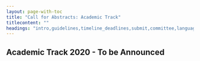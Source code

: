 ```yaml
---
layout: page-with-toc
title: "Call for Abstracts: Academic Track"
titlecontent: ""
headings: "intro,guidelines,timeline_deadlines,submit,committee,language,recording,travel_costs_visa,proceedings"
---
```



<h2 id="intro">Academic Track 2020 - To be Announced</h2>
<!--
This year’s FOSS4G Oceania conference will feature the third edition of the Academic Track - a full day of sessions dedicated to academic research about, and with, OpenStreetMap (for the outputs of last year’s Track, see [here](https://2019.stateofthemap.org/academic_programme/)). These sessions will showcase both the ongoing innovation and maturity of scientific investigations and research into OpenStreetMap. The Academic Track sessions will provide a bridge to connect members of the OpenStreetMap community and the academic community by providing an open passage for exchange of ideas, communication and opportunities for increased collaboration. We expect empirical, methodological, conceptual, or literature-review-based contributions addressing any scientific aspect related to OpenStreetMap (OSM), in particular, but not limited to, the following: -->

<!--
  * Extrinsic or intrinsic quality assessment of OpenStreetMap data
  * Analysis of contribution patterns in OpenStreetMap
Generation of new and scientifically valuable datasets from OpenStreetMap
  * Assessments of data import procedures and their impacts on data and community
  * Integration between OpenStreetMap and other data sources (authoritative or user-generated)
  * Analysis/comparison of available software for scientific purposes related to OpenStreetMap
  * New approaches to facilitate or improve data collection and/or data quality in OpenStreetMap (e.g. through gamification or citizen science approaches)
  * Open research problems in OpenStreetMap and challenges for the scientific community
  * Cultural, political, and organizational aspects of data production and usage practices in OpenStreetMap
  * Using OpenStreetMap data in applied science
OpenStreetMap use and research in Africa
  * Reviews of any scientific aspect connected to OpenStreetMap -->
<!--
In an effort to improve the interaction and collaboration between the academic and the more general OpenStreetMap communities, authors are invited to particularly highlight the practical implications or impacts of their research on the OpenStreetMap community at large. -->
<!--
<div class="img-with-credits">
  <img src="https://live.staticflickr.com/65535/48772425261_a9cee53a06_c_d.jpg" alt="Professor Alexander Zipf from Heidelberg University during State of the Map 2019.">
  <a href="https://www.flickr.com/photos/23246315@N08/48772425261/in/album-72157711004596931/"><span class="credits">© Manfred Stock, CC-BY-NC-SA</span></a>
</div> -->
<!--
<h2 id="guidelines">Submission Guidelines</h2>
<!--
Authors are invited to submit abstracts using the State of the Map 2020 Pretalx [submission system](https://pretalx.com/state-of-the-map-2020-academic-track/cfp). Deadline for submission is 26 March 2020.
<!--
Abstracts should include from a minimum of 500 to a maximum of 800 words.These limits will be strictly enforced for a fair and balanced review process.
<!--
Abstracts must be scientifically rigorous and the content should be structured as follows: introduction/background, where the problem addressed is introduced; main aim or purpose of the study; brief description of the methodology and findings achieved; final discussion highlighting the scientific contribution of the study and its practical benefits/implications.
There are no specific formatting or layout guidelines as the abstract will be submitted online in plain-text format.
<!--
Abstracts will be evaluated by the scientific committee. Authors of selected abstracts will be invited to give an oral presentation during the Academic Track sessions at the conference or to present a poster as part of the conference’s poster session. Building on top of the successful [Proceedings of the Academic Track at State of the Map 2019](https://zenodo.org/record/3405431#.XiXKJ3VKgQ8), selected abstracts will be published as a collection, each with a distinct Digital Object Identifier (DOI) in [Zenodo](https://zenodo.org/), an open access online repository.
<!--
The 2019 Academic Track resulted in a special issue of the [ISPRS International Journal of Geo-Information](https://www.mdpi.com/journal/ijgi) that is now being [organized](https://www.mdpi.com/journal/ijgi/special_issues/OpenStreetMap). Similarly, the scientific committee will seek to further disseminate the contributions to this conference by organizing a special issue in a relevant, open access, scientific journal. Authors of the selected abstracts will be invited to submit a full paper to this special issue. Successful submissions may enjoy partial or full waiver of publication fees.
<!--
<h2 id="timeline_deadlines">Timeline and Deadlines</h2>
<!--
23 February 2020: Deadline [non-academic talk submissions]({{site.baseurl}}/cfp)<br>
~~9 March 2020~~<br>
26 March 2020: Deadline academic talk submissions<br>
April 2020: Program announcement<br>
3-5 July 2020: State of the Map
<!--
<h2 id="submit">Submit your presentation</h2>
<!--
Please submit your presentation proposal to our **[submission form](https://pretalx.com/state-of-the-map-2020-academic-track/cfp)**.
<!--
<h2 id="committee">Scientific Committee</h2>
<!--
You can reach the academic track committee via email to <a href="mailto:academic-sotm@openstreetmap.org">academic-sotm@openstreetmap.org</a>.
<!--
* <img class="bio-pic" src="../../img/bios/Marco_Minghini.jpg">
  <em>Dr. Marco Minghini</em> &ndash;
  European Commission Joint Research Centre, Ispra, Italy. (Co-chair)
<!--
  Marco studied at [Politecnico di Milano](https://www.polimi.it/en/), where he got a PhD in GIS in 2014. After working as a Postdoc in the [GIS group of GEOlab](https://www.gisgeolab.polimi.it/) at Politecnico di Milano, in 2018 he joined the [European Commission - Joint Research Center (JRC)](https://ec.europa.eu/jrc/en) in Ispra, Italy ([Unit B.6 Digital Economy](https://ec.europa.eu/jrc/en/research-topic/digital-economy)) as a Scientific Project Officer, making applied research on geodata interoperability and helping with the implementation of the [INSPIRE Directive](https://inspire.ec.europa.eu/). Marco is an advocate of open source software an open data and has a long experience in OSM both as a contributor and as a researcher. He is a Charter Member of [OSGeo](https://www.osgeo.org/), Secretary of [ISPRS WG IV/4 “Collaborative Crowdsourced Cloud Mapping (C3M)”](http://www2.isprs.org/commissions/comm4/wg4.html), Member of the [OpenStreetMap Foundation](https://wiki.osmfoundation.org/wiki/Main_Page) and Voting Member of [HOT](https://www.hotosm.org/).
<!--
* <img class="bio-pic" src="../../img/bios/Serena_Coetzee.jpg">
  <em>Prof. Serena Coetzee</em> &ndash;
  Department of Geography, Geoinformatics and Meteorology, University of Pretoria, South Africa. (Co-chair)
<!--
  Serena is Professor and Head of the [Department of Geography, Geoinformatics and Meteorology at the University of Pretoria (UP)](http://www.up.ac.za/ggm) in South Africa. Her research focuses on the ever-increasing volumes of geographic information and the challenges of making these available, accessible and usable. Specific interests are spatial data infrastructures, address data, standards, open principles, geoinformatics education and geovisualization. Serena is actively involved in standardization through [ISO/TC 211, Geographic Information/Geomatics](https://committee.iso.org/home/tc211), and she chairs the [Commission on SDIs and Standards](http://sdistandards.icaci.org/) of the [International Cartographic Association](http://www.icaci.org/). UP is a member of the [GeoForAll](https://isprs.education/#/) and [YouthMappers](http://www.youthmappers.org) initiatives.
<!--
* <img class="bio-pic" src="../../img/bios/Yair_Grinberger.jpg">
  <em>Dr. A. Yair Grinberger</em> &ndash;
  Department of Geography, The Hebrew University of Jerusalem, Israel
<!--
  [Yair](https://en.geography.huji.ac.il/people/yair-grinberger) earned his PhD in Geography from the [Hebrew University of Jerusalem](https://new.huji.ac.il/en), studying human mobility behaviors using GPS traces. During his postdoctoral research at the [GIScience Research Group](http://giscience.uni-hd.de/) in Heidelberg University, Germany he focused on large-scale data production events in OpenStreetMap and their effects. In his current research Yair studies, among other issues, the co-construction of mapping practices and data outputs. His broader research interests include Geographic Information Science, critical GIS, and digital representations of cultural and social phenomena and issues.
<!--
* <img class="bio-pic" src="../../img/bios/Godwin_Yeboah.jpg">
  <em>Dr. Godwin Yeboah</em> &ndash;
  Institute for Global Sustainable Development, University of Warwick, UK
<!--
  Godwin is a Senior Research Fellow in Geographic Information Science at the [Institute for Global Sustainable Development (IGSD)](https://warwick.ac.uk/igsd/) with an interest in the assessment of, and contribution to, OpenStreetMap data and associated technologies for scientific research and sustainable development (particularly advancing [SDG](https://sustainabledevelopment.un.org/sdgs)-based research, policy and practice). He is a fellow of the [Royal Geographical Society](https://www.rgs.org/) (with the Institute of British Geographers). His academic background is interdisciplinary in nature cutting across Geographic Information Science (PhD), Computer Science (MSc), Geoinformatics and Photogrammetry (MSc), Geomatic/Geodetic Engineering (BSc), and Social Science (Post-doc, PhD).
<!--
* <img class="bio-pic" src="../../img/bios/Levente_Juhasz.jpg">
  <em>Dr. Levente Juhász</em> &ndash;
  GIS Center, Florida International University, USA
<!--
  Levente is a Research Associate at the [GIS Center](https://maps.fiu.edu/) at [Florida International University](https://www.fiu.edu/) in Miami, FL where he oversees applied research projects within the geospatial domain. Originally trained as a geographer, he earned his PhD in Geomatics from the University of Florida. His research focuses on answering social, economical and environmental questions with data-driven approaches and he is particularly interested in increasing our understanding of the nature of user-generated geodata. He is an avid open source and open data advocate and contributes to OpenStreetMap in many ways beyond his research, e.g. by being a member of OSMF, co-organizing of Maptime Miami, promoting OSM by using it in the classroom, and above all: mapping as much as time permits. He usually maps in his native Hungary and in South Florida.
<!--
* <img class="bio-pic" src="../../img/bios/Peter_Mooney.jpg">
  <em>Dr. Peter Mooney</em> &ndash;
  Department of Computer Science, Maynooth University, Ireland
<!--
  Peter is an Assistant Professor at the Dept. of Computer Science in [Maynooth University](https://www.maynoothuniversity.ie/) and has been working in the domain of geospatial data research for over a decade. He is particularly interested in understanding the processes behind the collection of VGI data and how computing techniques such as machine learning can be applied to these datasets and sources. He is heavily involved in [OSGeo](https://www.osgeo.org/) activities in Ireland. His teaching philosophy sees the exclusive use of FOSS4G (Free and Open Source Software for Geomatics) and Open Data for all student teaching and learning activities. He is currently an editor of the [Transactions in GIS](https://onlinelibrary.wiley.com/journal/14679671) journal.
<!--
<hr>
<!--
_The SotM 2020 Scientific Committee_
-->
